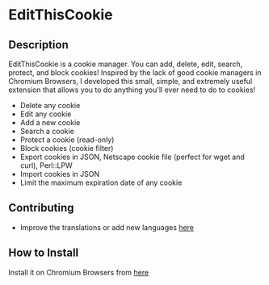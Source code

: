 EditThisCookie
========================

Description
--------------

EditThisCookie is a cookie manager. You can add, delete, edit, search, protect, and block cookies!
Inspired by the lack of good cookie managers in Chromium Browsers, I developed this small, simple, and extremely useful extension that allows you to do anything you'll ever need to do to cookies!

* Delete any cookie
* Edit any cookie
* Add a new cookie
* Search a cookie
* Protect a cookie (read-only)
* Block cookies (cookie filter)
* Export cookies in JSON, Netscape cookie file (perfect for wget and curl), Perl::LPW
* Import cookies in JSON
* Limit the maximum expiration date of any cookie


Contributing
--------------
- Improve the translations or add new languages [here](https://github.com/YoeriW/Edit-This-Cookie/issues)


How to Install
--------------

Install it on Chromium Browsers from [here](https://chromewebstore.google.com/detail/EditThisCookie/ihfmcbadakjehneaijebhpogkegajgnk)
